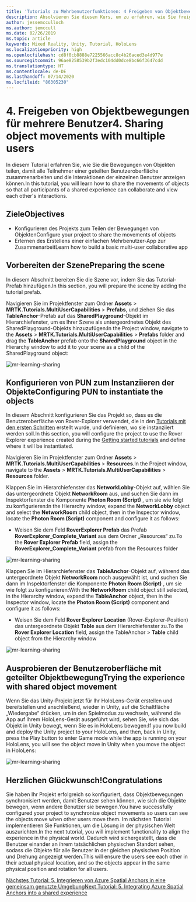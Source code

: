 ```yaml
---
title: 'Tutorials zu Mehrbenutzerfunktionen: 4 Freigeben von Objektbewegungen für mehrere Benutzer'
description: Absolvieren Sie diesen Kurs, um zu erfahren, wie Sie freigegebene Mehrbenutzerumgebungen innerhalb einer HoloLens 2-Anwendung implementieren.
author: jessemcculloch
ms.author: jemccull
ms.date: 02/26/2019
ms.topic: article
keywords: Mixed Reality, Unity, Tutorial, HoloLens
ms.localizationpriority: high
ms.openlocfilehash: cd8f0cb8888e7225566acc8c4b26aced3e4d977e
ms.sourcegitcommit: 96ae8258539b2f3edc104dd0dce8bc66f3647cdd
ms.translationtype: HT
ms.contentlocale: de-DE
ms.lasthandoff: 07/14/2020
ms.locfileid: "86305230"
---
```

# <a name="4-sharing-object-movements-with-multiple-users"></a><span data-ttu-id="07c58-105">4. Freigeben von Objektbewegungen für mehrere Benutzer</span><span class="sxs-lookup"><span data-stu-id="07c58-105">4. Sharing object movements with multiple users</span></span>

<span data-ttu-id="07c58-106">In diesem Tutorial erfahren Sie, wie Sie die Bewegungen von Objekten teilen, damit alle Teilnehmer einer geteilten Benutzeroberfläche zusammenarbeiten und die Interaktionen der einzelnen Benutzer anzeigen können.</span><span class="sxs-lookup"><span data-stu-id="07c58-106">In this tutorial, you will learn how to share the movements of objects so that all participants of a shared experience can collaborate and view each other's interactions.</span></span>

## <a name="objectives"></a><span data-ttu-id="07c58-107">Ziele</span><span class="sxs-lookup"><span data-stu-id="07c58-107">Objectives</span></span>

* <span data-ttu-id="07c58-108">Konfigurieren des Projekts zum Teilen der Bewegungen von Objekten</span><span class="sxs-lookup"><span data-stu-id="07c58-108">Configure your project to share the movements of objects</span></span>
* <span data-ttu-id="07c58-109">Erlernen des Erstellens einer einfachen Mehrbenutzer-App zur Zusammenarbeit</span><span class="sxs-lookup"><span data-stu-id="07c58-109">Learn how to build a basic multi-user collaborative app</span></span>

## <a name="preparing-the-scene"></a><span data-ttu-id="07c58-110">Vorbereiten der Szene</span><span class="sxs-lookup"><span data-stu-id="07c58-110">Preparing the scene</span></span>

<span data-ttu-id="07c58-111">In diesem Abschnitt bereiten Sie die Szene vor, indem Sie das Tutorial-Prefab hinzufügen.</span><span class="sxs-lookup"><span data-stu-id="07c58-111">In this section, you will prepare the scene by adding the tutorial prefab.</span></span>

<span data-ttu-id="07c58-112">Navigieren Sie im Projektfenster zum Ordner **Assets** > **MRTK.Tutorials.MultiUserCapabilities** > **Prefabs**, und ziehen Sie das **TableAnchor**-Prefab auf das **SharedPlayground**-Objekt im Hierarchiefenster, um es Ihrer Szene als untergeordnetes Objekt des SharedPlayground-Objekts hinzuzufügen:</span><span class="sxs-lookup"><span data-stu-id="07c58-112">In the Project window, navigate to the **Assets** > **MRTK.Tutorials.MultiUserCapabilities** > **Prefabs** folder and drag the **TableAnchor** prefab onto the **SharedPlayground** object in the Hierarchy window to add it to your scene as a child of the SharedPlayground object:</span></span>

![mr-learning-sharing](images/mr-learning-sharing/sharing-04-section1-step1-1.png)

## <a name="configuring-pun-to-instantiate-the-objects"></a><span data-ttu-id="07c58-114">Konfigurieren von PUN zum Instanziieren der Objekte</span><span class="sxs-lookup"><span data-stu-id="07c58-114">Configuring PUN to instantiate the objects</span></span>

<span data-ttu-id="07c58-115">In diesem Abschnitt konfigurieren Sie das Projekt so, dass es die Benutzeroberfläche von Rover-Explorer verwendet, die in den [Tutorials mit den ersten Schritten](mr-learning-base-01.md) erstellt wurde, und definieren, wo sie instanziiert werden soll.</span><span class="sxs-lookup"><span data-stu-id="07c58-115">In this section, you will configure the project to use the Rover Explorer experience created during the [Getting started tutorials](mr-learning-base-01.md) and define where it will be instantiated.</span></span>

<span data-ttu-id="07c58-116">Navigieren Sie im Projektfenster zum Ordner **Assets** > **MRTK.Tutorials.MultiUserCapabilities** > **Resources**.</span><span class="sxs-lookup"><span data-stu-id="07c58-116">In the Project window, navigate to the **Assets** > **MRTK.Tutorials.MultiUserCapabilities** > **Resources** folder.</span></span>

<span data-ttu-id="07c58-117">Klappen Sie im Hierarchiefenster das **NetworkLobby**-Objekt auf, wählen Sie das untergeordnete Objekt **NetworkRoom** aus, und suchen Sie dann im Inspektorfenster die Komponente **Photon Room (Script)** , um sie wie folgt zu konfigurieren:</span><span class="sxs-lookup"><span data-stu-id="07c58-117">In the Hierarchy window, expand the **NetworkLobby** object and select the **NetworkRoom** child object, then in the Inspector window, locate the **Photon Room (Script)** component and configure it as follows:</span></span>

* <span data-ttu-id="07c58-118">Weisen Sie dem Feld **RoverExplorer Prefab** das Prefab **RoverExplorer_Complete_Variant** aus dem Ordner „Resources“ zu.</span><span class="sxs-lookup"><span data-stu-id="07c58-118">To the **Rover Explorer Prefab** field, assign the **RoverExplorer_Complete_Variant** prefab from the Resources folder</span></span>

![mr-learning-sharing](images/mr-learning-sharing/sharing-04-section2-step1-1.png)

<span data-ttu-id="07c58-120">Klappen Sie im Hierarchiefenster das **TableAnchor**-Objekt auf, während das untergeordnete Objekt **NetworkRoom** noch ausgewählt ist, und suchen Sie dann im Inspektorfenster die Komponente **Photon Room (Script)** , um sie wie folgt zu konfigurieren:</span><span class="sxs-lookup"><span data-stu-id="07c58-120">With the **NetworkRoom** child object still selected, in the Hierarchy window, expand the **TableAnchor** object, then in the Inspector window, locate the **Photon Room (Script)** component and configure it as follows:</span></span>

* <span data-ttu-id="07c58-121">Weisen Sie dem Feld **Rover Explorer Location** (Rover-Explorer-Position) das untergeordnete Objekt **Table** aus dem Hierarchiefenster zu.</span><span class="sxs-lookup"><span data-stu-id="07c58-121">To the **Rover Explorer Location** field, assign the TableAnchor > **Table** child object from the Hierarchy window</span></span>

![mr-learning-sharing](images/mr-learning-sharing/sharing-04-section2-step1-2.png)

## <a name="trying-the-experience-with-shared-object-movement"></a><span data-ttu-id="07c58-123">Ausprobieren der Benutzeroberfläche mit geteilter Objektbewegung</span><span class="sxs-lookup"><span data-stu-id="07c58-123">Trying the experience with shared object movement</span></span>

<span data-ttu-id="07c58-124">Wenn Sie das Unity-Projekt jetzt für Ihr HoloLens-Gerät erstellen und bereitstellen und anschließend, wieder in Unity, auf die Schaltfläche „Wiedergabe“ drücken, um in den Spielmodus zu wechseln, während die App auf Ihrem HoloLens-Gerät ausgeführt wird, sehen Sie, wie sich das Objekt in Unity bewegt, wenn Sie es in HoloLens bewegen:</span><span class="sxs-lookup"><span data-stu-id="07c58-124">If you now build and deploy the Unity project to your HoloLens, and then, back in Unity, press the Play button to enter Game mode while the app is running on your HoloLens, you will see the object move in Unity when you move the object in HoloLens:</span></span>

![mr-learning-sharing](images/mr-learning-sharing/sharing-04-section3-step1-1.gif)

## <a name="congratulations"></a><span data-ttu-id="07c58-126">Herzlichen Glückwunsch!</span><span class="sxs-lookup"><span data-stu-id="07c58-126">Congratulations</span></span>

<span data-ttu-id="07c58-127">Sie haben Ihr Projekt erfolgreich so konfiguriert, dass Objektbewegungen synchronisiert werden, damit Benutzer sehen können, wie sich die Objekte bewegen, wenn andere Benutzer sie bewegen.</span><span class="sxs-lookup"><span data-stu-id="07c58-127">You have successfully configured your project to synchronize object movements so users can see the objects move when other users move them.</span></span> <span data-ttu-id="07c58-128">Im nächsten Tutorial implementieren Sie Funktionen, um die Lösung in der physischen Welt auszurichten.</span><span class="sxs-lookup"><span data-stu-id="07c58-128">In the next tutorial, you will implement functionality to align the experience in the physical world.</span></span> <span data-ttu-id="07c58-129">Dadurch wird sichergestellt, dass die Benutzer einander an ihrem tatsächlichen physischen Standort sehen, sodass die Objekte für alle Benutzer in der gleichen physischen Position und Drehung angezeigt werden.</span><span class="sxs-lookup"><span data-stu-id="07c58-129">This will ensure the users see each other in their actual physical location, and so the objects appear in the same physical position and rotation for all users.</span></span>

[<span data-ttu-id="07c58-130">Nächstes Tutorial: 5. Integrieren von Azure Spatial Anchors in eine gemeinsam genutzte Umgebung</span><span class="sxs-lookup"><span data-stu-id="07c58-130">Next Tutorial: 5. Integrating Azure Spatial Anchors into a shared experience</span></span>](mr-learning-sharing-05.md)
